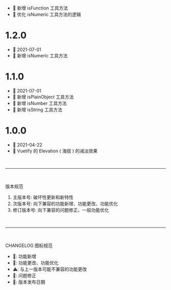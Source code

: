   - 🌟 新增 isFunction 工具方法
  - 💄 优化 isNumeric 工具方法的逻辑

# 1.2.0
  - 📅 2021-07-01
  - 🌟 新增 isNumeric 工具方法

# 1.1.0
  - 📅 2021-07-01
  - 🌟 新增 isPlainObject 工具方法
  - 🌟 新增 isNumber 工具方法
  - 🌟 新增 isString 工具方法

# 1.0.0
  - 📅 2021-04-22
  - 🌟 Vuetify 的 Elevation ( 海拔 ) 的减淡效果

<br>
<hr>
<br>

版本规范

1. 主版本号: 破坏性更新和新特性
2. 次版本号: 向下兼容的功能新增、功能更改、功能优化
3. 修订版本号: 向下兼容的问题修正、一般功能优化

<br>
<hr>
<br>

CHANGELOG 图标规范

- 🌟: 功能新增<br>
- 💄: 功能更改、功能优化<br>
- ⚠️: 与上一版本可能不兼容的功能更改<br>
- 🐞: 问题修正<br>
- 📅: 版本发布日期
